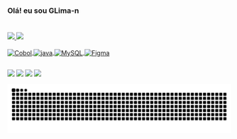 ### Olá! eu sou GLima-n 
#
<div>
  <a href="https://github.com/GLima-n">
  <img height="150em" src="https://github-readme-stats.vercel.app/api?username=GLima-n&show_icons=true&theme=dark&include_all_commits=true&count_private=true"/>
  <img height="150em" src="https://github-readme-stats.vercel.app/api/top-langs/?username=GLima-n&layout=compact&langs_count=7&theme=dark"/>
</div>
<div style="display: inline_block"><br>
  <img align="center" alt="Cobol" height="30" width="30" src="https://logodix.com/logo/2100309.png"> 
  <img align="center" alt="java" height="30" width="30" src="https://image.flaticon.com/icons/png/512/226/226777.png"> 
  <img align="center" alt="MySQL" height="40" width="40" src="https://cdn.discordapp.com/attachments/877312774684958751/879044647257780314/pngegg.png"> 
  <img align="center" alt="Figma" height="20" width="20" src="https://cdn.discordapp.com/attachments/881350414052782131/909964361194405948/pngaaa.com-5043320.png"> 
</div>
  
  ##
  [<img src = "https://img.shields.io/badge/instagram-%23E4405F.svg?&style=for-the-badge&logo=instagram&logoColor=white">](https://www.instagram.com/gllima_n/) [<img src = "https://img.shields.io/badge/facebook-%231877F2.svg?&style=for-the-badge&logo=facebook&logoColor=white">](https://www.facebook.com/profile.php?id=100004652708786)  <a href="https://discord.com/channels/881345981499711579/881350414052782131" target="_blank"><img src="https://img.shields.io/badge/Discord-7289DA?style=for-the-badge&logo=discord&logoColor=white" target="_blank"></a> 
  <a href = "gabriellima9902@gmail.com"><img src="https://img.shields.io/badge/-Gmail-%23333?style=for-the-badge&logo=gmail&logoColor=white" target="_blank"></a>
    
  ![Snake animation](https://github.com/GLima-n/GLima-n/blob/output/github-contribution-grid-snake.svg)
</div>
